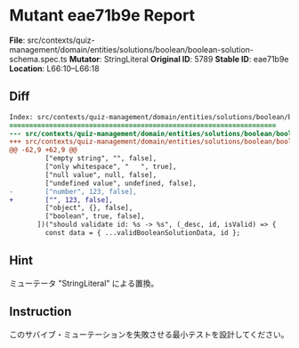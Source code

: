 # Mutant eae71b9e Report

**File**: src/contexts/quiz-management/domain/entities/solutions/boolean/boolean-solution-schema.spec.ts
**Mutator**: StringLiteral
**Original ID**: 5789
**Stable ID**: eae71b9e
**Location**: L66:10–L66:18

## Diff

```diff
Index: src/contexts/quiz-management/domain/entities/solutions/boolean/boolean-solution-schema.spec.ts
===================================================================
--- src/contexts/quiz-management/domain/entities/solutions/boolean/boolean-solution-schema.spec.ts	original
+++ src/contexts/quiz-management/domain/entities/solutions/boolean/boolean-solution-schema.spec.ts	mutated #5789
@@ -62,9 +62,9 @@
         ["empty string", "", false],
         ["only whitespace", "   ", true],
         ["null value", null, false],
         ["undefined value", undefined, false],
-        ["number", 123, false],
+        ["", 123, false],
         ["object", {}, false],
         ["boolean", true, false],
       ])("should validate id: %s -> %s", (_desc, id, isValid) => {
         const data = { ...validBooleanSolutionData, id };
```

## Hint

ミューテータ "StringLiteral" による置換。

## Instruction

このサバイブ・ミューテーションを失敗させる最小テストを設計してください。
